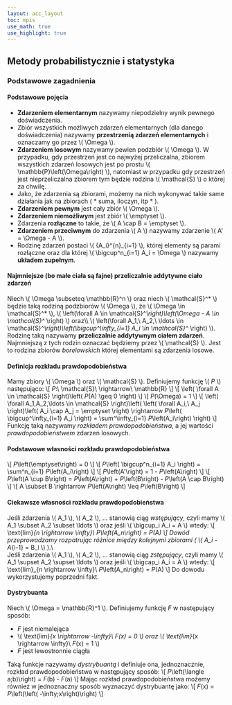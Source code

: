 ```yaml
---
layout: acc_layout
toc: mpis
use_math: true
use_highlight: true
---
```


Metody probabilistycznie i statystyka
---

### Podstawowe zagadnienia
#### Podstawowe pojęcia
* **Zdarzeniem elementarnym** nazywamy niepodzielny wynik pewnego doświadczenia.
*  Zbiór wszystkich możliwych zdarzeń elementarnych (dla danego doświadczenia) nazywamy **przestrzenią zdarzeń elementarnych** i oznaczamy go przez \\( \Omega \\).
*  **Zdarzeniem losowym** nazywamy pewien podzbiór \\( \Omega \\). W przypadku, gdy przestrzeń jest co najwyżej przeliczalna, zbiorem wszystkich zdarzeń losowych jest po prostu \\( \mathbb{P}\left(\Omega\right) \\), natomiast w przypadku gdy przestrzeń jest nieprzeliczalna zbiorem tym będzie rodzina \\( \mathcal{S} \\) o której za chwilę.
*  Jako, że zdarzenia są zbiorami, możemy na nich wykonywać takie same działania jak na zbiorach ( * suma, iloczyn, itp * ).
* **Zdarzeniem pewnym** jest cały zbiór \\( \Omega \\).
* **Zdarzeniem niemożliwym** jest zbiór \\( \emptyset \\).
* Zdarzenia **rozłączne** to takie, że \\( A \cap B = \emptyset \\).
* **Zdarzeniem przeciwnym** do zdarzenia \\( A \\) nazywamy zdarzenie \\( A' = \Omega - A \\).
* Rodzinę zdarzeń postaci \\( {A_i}^{n}\_{i=1} \\), której elementy są parami rozłączne oraz dla której \\( \bigcup^n_{i=1} A_i = \Omega \\) nazywamy **układem zupełnym**.

#### Najmniejsze (bo małe ciała są fajne) przeliczalnie addytywne ciało zdarzeń
Niech \\( \Omega \subseteq \mathbb{R}^n \\) oraz niech \\( \mathcal{S}^* \\) będzie taką rodziną podzbiorów \\( \Omega \\), że \\( \Omega \in \mathcal{S}^* \\), \\( \left(\forall A \in \mathcal{S}^*\right)\left(\Omega - A \in \mathcal{S}^* \right) \\) oraz\\\ \\( \left(\forall A_1,\ A_2,\ \ldots \in \mathcal{S}^*\right)\left(\bigcup^\infty_{i=1} A_i \in \mathcal{S}^* \right) \\). Rodzinę taką nazywamy **przeliczalnie addytywnym ciałem zdarzeń**. Najmniejszą z tych rodzin oznaczać będziemy przez \\( \mathcal{S} \\). Jest to rodzina zbiorów *borelowskich* której elementami są zdarzenia losowe.

#### Definicja rozkładu prawdopodobieństwa
Mamy zbiory \\( \Omega \\) oraz \\( \mathcal{S} \\). Definiujemy funkcję \\( *P* \\) następująco:
\\[ *P*:\ \mathcal{S}\ \rightarrow\ \mathbb{R} \\]
\\[ \left( \forall A \in \mathcal{S} \right)\left( *P*(A) \geq 0 \right) \\]
\\[ *P*(\Omega) = 1 \\]
\\[ \left( \forall A_1,A_2,\ldots \in \mathcal{S} \right)\left( \left( \forall A_i,\ A_j \right)\left( A_i \cap A_j = \emptyset \right) \rightarrow *P*\left( \bigcup^\infty_{i=1} A_i \right) = \sum^\infty_{i=1} *P*\left(A_i\right) \right) \\]
Funkcję taką nazywamy *rozkładem prawdopodobieństwa*, a jej wartości *prawdopodobieństwem* zdarzeń losowych.

#### Podstawowe własności rozkładu prawdopodobieństwa
\\[ *P*\left(\emptyset\right) = 0 \\]
\\[ *P*\left( \bigcup^n_{i=1} A_i \right) = \sum^n_{i=1} *P*\left(A_i\right) \\]
\\[ *P*\left(A'\right) = 1 - *P*\left(A\right) \\]
\\[ *P*\left(A \cup B\right) = *P*\left(A\right) + *P*\left(B\right) - *P*\left(A \cap B\right) \\]
\\[ A \subset B \rightarrow *P*\left(A\right) \leq *P*\left(B\right) \\]

#### Ciekawsze własności rozkładu prawdopodobieństwa
Jeśli zdarzenia \\( A_1 \\), \\( A_2 \\), ... stanowią ciąg *wstępujący*, czyli mamy \\( A_1 \subset A_2 \subset \ldots \\) oraz jeśli \\( \bigcup_i A_i = A \\) wtedy:
\\[ \text{lim}_{n \rightarrow \infty}\ *P*\left(A_n\right) = *P*(A) \\]
Dowód przeprowadzamy rozpatrując różnice między kolejnymi zbiorami ( \\( A_i - A_{i-1} = B_i \\) ).\\\
Jeśli zdarzenia \\( A_1 \\), \\( A_2 \\), ... stanowią ciąg *zstępujący*, czyli mamy \\( A_1 \supset A_2 \supset \ldots \\) oraz jeśli \\( \bigcap_i A_i = A \\) wtedy:
\\[ \text{lim}_{n \rightarrow \infty}\ *P*\left(A_n\right) = *P*(A) \\]
Do dowodu wykorzystujemy poprzedni fakt.

#### Dystrybuanta
Niech \\( \Omega = \mathbb{R}^1 \\). Definiujemy funkcję *F* w następujący sposób:

* *F* jest niemalejąca
* \\( \text{lim}_{x \rightarrow -\infty}\ *F*(x) = 0 \\) oraz \\( \text{lim}_{x \rightarrow \infty}\ *F*(x) = 1 \\)
* *F* jest lewostronnie ciągła

Taką funkcje nazywamy *dystrybuantą* i definiuje ona, jednoznacznie, rozkład prawdopodobieństwa w następujący sposób:
\\[ *P*\left(\langle a;b)\right) = *F*(b) - *F*(a) \\]
Mając rozkład prawdopodobieństwa możemy również w jednoznaczny sposób wyznaczyć dystrybuantę jako:
\\[ *F*(x) = *P*\left(\left( -\infty;x\right)\right) \\]

